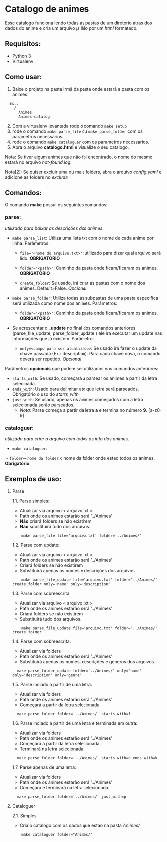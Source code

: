 # Catalogo de animes #

Esse catalogo funciona lendo todas as pastas de um diretorio atras dos dados do anime e
cria um arquivo _js_ lido por um _html_ formatado.

## Requisitos: ##

- Python 3
- Virtualenv

## Como usar: ##

1. Baixe o projeto na pasta irmã da pasta onde estará a pasta com os animes.
  ```
    Ex.:
      /
        Animes
        Animes-catalog

  ```
2. Com a virtualenv levantada rode o comando `make setup`
3. rode o comando `make parse_file` ou `make parse_folder` com os parametros necessarios.
4. rode o comando `make cataloguer` com os parametros necessarios.
5. Abra o arquivo **catalogo.html** e visualize o seu catalogo.

Nota: Se tiver algum animes que não foi encontrado, o nome do mesmo estará no arquivo *not-found.log*.

Nota[2]: Se quiser excluir uma ou mais folders, abra o arquivo *config.yaml* e adicione as folders no _exclude_


## Comandos: ##

O comando **make** possui os seguintes comandos:

### parse: ### 
_utilizado para baixar as descrições dos animes_. 


- `make parse_list`: Utiliza uma lista txt com o nome de cada anime por linha. Parâmetros:

  - `file='<nome do arquivo.txt>'`: utilizado para dizer qual arquivo será lido. **OBRIGATÓRIO**

  - `folder='<path>'`: Caminho da pasta onde ficam/ficaram os animes. **OBRIGATÓRIO**

  - `create_folder`: Se usado, irá criar as pastas com o nome dos animes. Default=False. _Opcional_
  
  
  
- `make parse_folder`: Utiliza todas as subpastas de uma pasta específica será utilizada como nome dos animes. Parâmetros:

  - `folder='<path>'`: Caminho da pasta onde ficam/ficaram os animes. **OBRIGATÓRIO**



- Se acrescentar o **_update** no final dos comandos anteriores (parse_file_update, parse_folder_update ) ele irá executar um update nas informações que já existem. Parâmetro:

  - `only=<campo para ser atualizado>`: Se usado irá fazer o update da chave passada (Ex.: description). Para cada chave nova, o comando deverá ser repetido. _Opcional_


Parâmetros **opcionais** que podem ser utilizados nos comandos anteriores:
- `starts_with`: Se usado, começará a parsear os animes a partir da letra selecinada.
- `ends_with`: Usado para delimitar até que letra será parseados. Obrigatório o uso do _starts_with_
- `just_with`: Se usado, apenas os animes começados com a letra selecionada serão parseados.
  - _Nota:_ Parse começa a partir da letra **a** e termina no número **9**. [a-z0-9]


### cataloguer: ###
_utilizado para criar o arquivo com todos as info dos animes_. 


- `make cataloguer`:

  - `folder=<nome da folder>`: nome da folder onde estao todos os animes. **Obrigatório**


## Exemplos de uso: ##

1. Parse

    1.1. Parse simples:
      - Atualizar via arquivo < arquivo.txt >
      - Path onde os animes estarão será '../Animes'
      - **Não** criará folders se não existirem
      - **Não** substituirá tudo dos arquivos.

    ```
        make parse_file file='arquivo.txt' folder='../Animes/'
    ```

    1.2. Parse com update:
      - Atualizar via arquivo < arquivo.txt >
      - Path onde os animes estarão será '../Animes'
      - Criará folders se não existirem
      - Substituirá apenas os nomes e descrições dos arquivos.

    ```
        make parse_file_update file='arquivo.txt' folder='../Animes/' create_folder only='name' only='description'
    ```

    1.3. Parse com sobreescrita:
      - Atualizar via arquivo < arquivo.txt >
      - Path onde os animes estarão será '../Animes'
      - Criará folders se não existirem
      - Substituirá tudo dos arquivos.

    ```
        make parse_file_update file='arquivo.txt' folder='../Animes/' create_folder
    ```

    1.4. Parse com sobreescrita:
      - Atualizar via folders
      - Path onde os animes estarão será '../Animes'
      - Substituirá apenas os nomes, descrições e generos dos arquivos.

    ```
      make parse_folder_update folder='../Animes/' only='name' only='description' only='genre'
    ```

    1.5. Parse inciado a partir de uma letra:
      - Atualizar via folders
      - Path onde os animes estarão será '../Animes'
      - Começará a partir da letra selecionada.

    ```
      make parse_folder folder='../Animes/' starts_with=f
    ```

    1.6. Parse inciado a partir de uma letra e terminada em outra:
      - Atualizar via folders
      - Path onde os animes estarão será '../Animes'
      - Começará a partir da letra selecionada.
      - Terminará na letra selecionada.

    ```
      make parse_folder folder='../Animes/' starts_with=c ends_with=k
    ```

    1.7. Parse apenas de uma letra:
      - Atualizar via folders
      - Path onde os animes estarão será '../Animes'
      - Começará e terminará na letra selecionada.

    ```
      make parse_folder folder='../Animes/' just_with=p
    ```

2. Cataloguer

    2.1. Simples

      - Cria o catalogo com os dados que estao na pasta _Animes/_

    ```
        make cataloguer folder="Animes/"
    ```
